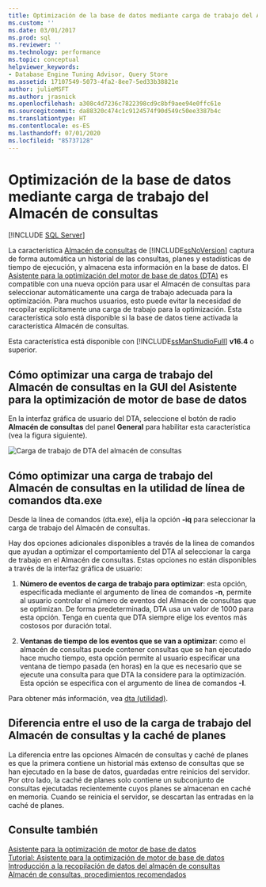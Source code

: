 ```yaml
---
title: Optimización de la base de datos mediante carga de trabajo del Almacén de consultas | Microsoft Docs
ms.custom: ''
ms.date: 03/01/2017
ms.prod: sql
ms.reviewer: ''
ms.technology: performance
ms.topic: conceptual
helpviewer_keywords:
- Database Engine Tuning Advisor, Query Store
ms.assetid: 17107549-5073-4fa2-8ee7-5ed33b38821e
author: julieMSFT
ms.author: jrasnick
ms.openlocfilehash: a308c4d7236c7822398cd9c8bf9aee94e0ffc61e
ms.sourcegitcommit: da88320c474c1c9124574f90d549c50ee3387b4c
ms.translationtype: HT
ms.contentlocale: es-ES
ms.lasthandoff: 07/01/2020
ms.locfileid: "85737128"
---
```

# <a name="tuning-database-using-workload-from-query-store"></a>Optimización de la base de datos mediante carga de trabajo del Almacén de consultas
 [!INCLUDE [SQL Server](../../includes/applies-to-version/sqlserver.md)]


La característica [Almacén de consultas](../../relational-databases/performance/how-query-store-collects-data.md) de [!INCLUDE[ssNoVersion](../../includes/ssnoversion-md.md)] captura de forma automática un historial de las consultas, planes y estadísticas de tiempo de ejecución, y almacena esta información en la base de datos. El [Asistente para la optimización del motor de base de datos (DTA)](../../relational-databases/performance/database-engine-tuning-advisor.md) es compatible con una nueva opción para usar el Almacén de consultas para seleccionar automáticamente una carga de trabajo adecuada para la optimización. Para muchos usuarios, esto puede evitar la necesidad de recopilar explícitamente una carga de trabajo para la optimización. Esta característica solo está disponible si la base de datos tiene activada la característica Almacén de consultas. 
  
Esta característica está disponible con [!INCLUDE[ssManStudioFull](../../includes/ssmanstudiofull-md.md)] **v16.4** o superior. 
  
## <a name="how-to-tune-a-workload-from-query-store-in-database-engine-tuning-advisor-gui"></a>Cómo optimizar una carga de trabajo del Almacén de consultas en la GUI del Asistente para la optimización de motor de base de datos
En la interfaz gráfica de usuario del DTA, seleccione el botón de radio **Almacén de consultas** del panel **General** para habilitar esta característica (vea la figura siguiente).

![Carga de trabajo de DTA del almacén de consultas](../../relational-databases/performance/media/dta-workload-from-query-store.gif)
 
## <a name="how-to-tune-a-workload-from-query-store-in-dtaexe-command-line-utility"></a>Cómo optimizar una carga de trabajo del Almacén de consultas en la utilidad de línea de comandos dta.exe
Desde la línea de comandos (dta.exe), elija la opción **-iq** para seleccionar la carga de trabajo del Almacén de consultas. 

Hay dos opciones adicionales disponibles a través de la línea de comandos que ayudan a optimizar el comportamiento del DTA al seleccionar la carga de trabajo en el Almacén de consultas. Estas opciones no están disponibles a través de la interfaz gráfica de usuario:
  1. **Número de eventos de carga de trabajo para optimizar**: esta opción, especificada mediante el argumento de línea de comandos **-n**, permite al usuario controlar el número de eventos del Almacén de consultas que se optimizan. De forma predeterminada, DTA usa un valor de 1000 para esta opción. Tenga en cuenta que DTA siempre elige los eventos más costosos por duración total. 
  
  2. **Ventanas de tiempo de los eventos que se van a optimizar**: como el almacén de consultas puede contener consultas que se han ejecutado hace mucho tiempo, esta opción permite al usuario especificar una ventana de tiempo pasada (en horas) en la que es necesario que se ejecute una consulta para que DTA la considere para la optimización. Esta opción se especifica con el argumento de línea de comandos **-I**. 

Para obtener más información, vea [dta (utilidad)](../../tools/dta/dta-utility.md).

## <a name="difference-between-using-workload-from-query-store-and-plan-cache"></a>Diferencia entre el uso de la carga de trabajo del Almacén de consultas y la caché de planes 
La diferencia entre las opciones Almacén de consultas y caché de planes es que la primera contiene un historial más extenso de consultas que se han ejecutado en la base de datos, guardadas entre reinicios del servidor. Por otro lado, la caché de planes solo contiene un subconjunto de consultas ejecutadas recientemente cuyos planes se almacenan en caché en memoria. Cuando se reinicia el servidor, se descartan las entradas en la caché de planes.

## <a name="see-also"></a>Consulte también  
[Asistente para la optimización de motor de base de datos](../../relational-databases/performance/database-engine-tuning-advisor.md)     
[Tutorial: Asistente para la optimización de motor de base de datos](../../tools/dta/tutorial-database-engine-tuning-advisor.md)        
[Introducción a la recopilación de datos del almacén de consultas](../../relational-databases/performance/how-query-store-collects-data.md)     
[Almacén de consultas, procedimientos recomendados](../../relational-databases/performance/best-practice-with-the-query-store.md)
